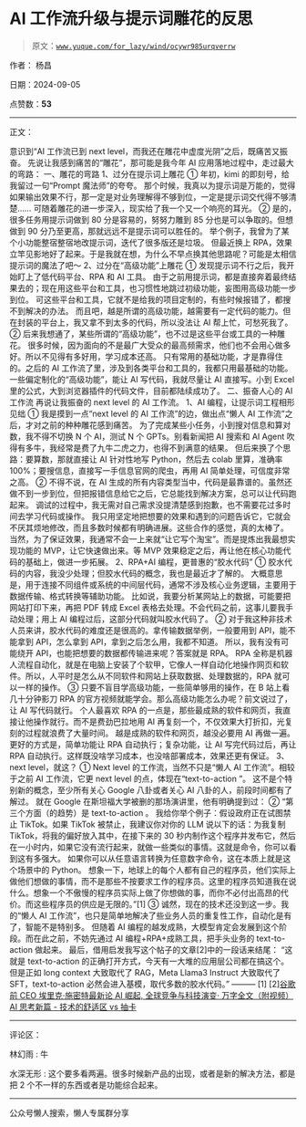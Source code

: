 # AI 工作流升级与提示词雕花的反思

> 原文：[`www.yuque.com/for_lazy/wind/ocywr985urqverrw`](https://www.yuque.com/for_lazy/wind/ocywr985urqverrw)

作者： 杨昌

日期：2024-09-05

点赞数：**53**

* * *

正文：

意识到“AI 工作流已到 next level，而我还在雕花中虚度光阴”之后，既痛苦又振奋。
先说让我感到痛苦的“雕花”，那可能是我今年 AI 应用落地过程中，走过最大的弯路： 一、雕花的弯路 1、过分在提示词上雕花 ①
年初，kimi 的即刻号，给我留过一句“Prompt 魔法师”的夸夸。
那个时候，我真以为提示词是万能的，觉得如果输出效果不行，那一定是对业务理解得不够到位，一定是提示词交代得不够清楚……
可随着雕花的进一步深入，现实给了我一个又一个响亮的耳光。 ②
是的，很多任务用提示词做到 80 分是容易的，努努力雕到 85 分也是可以争取的。但想做到 90 分乃至更高，那就远远不是提示词可以胜任的。
举个例子，我曾为了某个小功能整宿整宿地改提示词，迭代了很多版还是垃圾。
但最近换上 RPA，效果立竿见影地好了起来。于是我就在想，为什么不早点换其他思路呢？可能是太相信提示词的魔法了吧～ 2、过分在“高级功能”上雕花 ①
发现提示词不行之后，我开始盯上了低代码平台、RPA 和 AI 工具。
由于之前用提示词，都是直接奔着最终结果去的；现在用这些平台和工具，也习惯性地跳过初级功能，妄图用高级功能一步到位。
可这些平台和工具，它就不是给我的项目定制的，有些时候报错了，都搜不到解决的办法。
而且吧，越是所谓的高级功能，越需要有一定代码的能力。但在封装的平台上，我又拿不到太多的代码，所以没法让 AI 帮上忙，可愁死我了。 ②
后来我想通了，某些所谓的“高级功能”，也不过是这些平台或工具的一种雕花。
很多时候，因为面向的不是最广大受众的最高频需求，他们也不会用心做多好。所以不见得有多好用，学习成本还高。 只有常用的基础功能，才是靠得住的。之后的 AI
工作流了里，涉及到各类平台和工具的，我都只用最基础的功能。 一些偏定制化的“高级功能”，能让 AI 写代码，我就尽量让 AI 直接写。小到 Excel
里的公式，大到浏览器插件的代码文件，目前都陆续成功了。 二、振奋人心的 AI 工作流 再说让我振奋的 next level 的 AI 工作流。
1、AI 编程，让提示词工程相形见绌 ① 我是摸到一点“next level 的 AI 工作流”的边，做出点“懒人 AI 工作流”之后，才对之前的种种雕花感到痛苦。
为了完成某些小任务，小到搜对信息和算对数，我不得不切换 N 个 AI，测试 N 个 GPTs。别看新闻把 AI 搜索和 AI
Agent 吹得有多牛，我经常是费了九牛二虎之力，也得不到满意的结果。 但后来换了个思路：要算数，那就直接让 AI 针对性地写 Python，然后去 colab
里算，准确率 100%；要搜信息，直接写一手信息官网的爬虫，再用 AI 简单处理，可信度非常之高。 ② 不得不说，在 AI
生成的所有内容类型当中，代码是最靠谱的。虽然还做不到一步到位，但把报错信息给它之后，它总能找到解决方案，总可以让代码跑起来。
调试的过程中，我无需对自己需求没提清楚感到抱歉，也不需要花过多时间去学习代码或操作。
我只用坚定地把想要的效果和遇到的问题告诉它，它就会不厌其烦地修改，而且多数时候都有明确进展。这些合作的感觉，真的太棒了。
当然，为了保证效果，我通常不会一上来就“让它写个淘宝”。而是提炼出我最想实现功能的
MVP，让它快速做出来。等 MVP 效果稳定之后，再让他在核心功能代码的基础上，做进一步拓展。 2、RPA+AI 编程，更普惠的“胶水代码” ①
胶水代码的内容，我没少处理；但胶水代码的概念，我也是最近才了解的。
大概意思是，用于连接不同组件或系统的中间层代码，通常不涉及核心业务逻辑，主要用于数据传输、格式转换等辅助功能。
比如说，我要分析某网站上的数据，可能要把网站打印下来，再把 PDF 转成 Excel
表格去处理。不会代码之前，这事儿要我手动处理；用上 AI 编程过后，这部分代码就叫胶水代码了。 ②
对于我这种非技术人员来讲，胶水代码的难度还是很高的。拿传输数据举例，一般要用到 API，能不能拿到 API，怎么拿到 API，拿到之后怎么用，我都不知道。
所以，我有没有可能绕开 API，也能把想要的数据都传输进来呢？答案就是 RPA。
RPA 全称是机器人流程自动化，就是在电脑上安装了个软甲，它像人一样自动化地操作网页和软件。所以，人平时是怎么从不同软件和网站上获取数据、处理数据的，RPA
就可以一样的操作。 ③ 只要不盲目学高级功能，一些简单够用的操作，在 B 站上看几十分钟影刀 RPA
的官方视频就能学会。那么高级功能怎么办呢？前文说过了，让 AI 写代码就行。 个人最喜欢 RPA
的一点是，那些最成熟的软件和网页，我直接让他操作就行。而不是费劲巴拉地用 AI 再复刻一个，不仅效果大打折扣，光复刻的过程就浪费了大量时间。
越是成熟的软件和网页，越没必要用 AI 再做一遍。更好的方式是，简单功能让 RPA 自动执行；复杂功能，让 AI 写完代码过后，再让 RPA
自动执行。这样既没啥学习成本，也没啥部署成本，效果还更有保证。 3、next level，就这？ ① Next level 的工作流，当然不只是“懒人 AI
工作流”。相较于之前 AI 工作流，它更 next level 的点，体现在“text-to-action ”。 这不是个特别新的概念，至少所有关心
Google 八卦或者关心 AI 八卦的人，前段时间都有了解过。 就在 Google 在斯坦福大学被删的那场演讲里，他有明确提到过： ②
“第三个方面（的趋势）是 text-to-action 。 我给你举个例子：假设政府正在试图禁止 TikTok。如果 TikTok 被禁止，我建议你对你的
LLM 说以下的话：为我复制 TikTok，将我的偏好放入其中，在接下来的 30
秒内制作这个程序并发布它，然后在一小时内，如果它没有流行起来，就做一些类似的事情。这就是命令，你可以看到这有多强大。
如果你可以从任意语言转换为任意数字命令，这在本质上就是这个场景中的 Python。
想象一下，地球上的每个人都有自己的程序员，他们实际上做他们想做的事情，而不是那些不按要求工作的程序员。这里的程序员知道我在说什么。想象一个不傲慢的程序员实际上做了你想做的事，而你不必付出高昂的代价。而这些程序员的供应是无限的。”[1]
③ 诚然，现在的技术还没到这一步。我的“懒人 AI 工作流”，也只是简单地解决了些业务人员的重复性工作，自动化是有了，智能不是特别多。 但随着 AI
编程的越发成熟，大模型肯定会发展到这个阶段。而在此之前，不妨先通过 AI 编程+RPA+成熟工具，把手头业务的 text-to-action 做起来。
最后，借用启发我写这个帖子的文章[2]中的一段话来结尾： “这就是 text-to-action
的正确打开方式，今天有一大堆的应用层公司都在搞这个。但是正如 long context 大致取代了 RAG，Meta Llama3 Instruct
大致取代了 SFT，text-to-action 必然会进入基模，取代多数的胶水代码。” ——— [1] [2][谷歌前 CEO 埃里克·施密特最新论 AI 崛起,
全球竞争与科技演变· 万字全文（附视频）](https://mp.weixin.qq.com/s/KbVEYxxglAvSGYLDS1C7Ng) [AI 思考新篇 - 技术的舒适区 vs 抽卡](https://mp.weixin.qq.com/s/ys17GpL2LJIy61iLDQSaeA) 

* * *

评论区：

林幻雨 : 牛

水深无形 : 这个要多看两遍。很多时候新产品的出现，或者是新的解决方法，都是把 2 个不一样的东西或者是功能综合起来。

* * *

公众号懒人搜索，懒人专属群分享